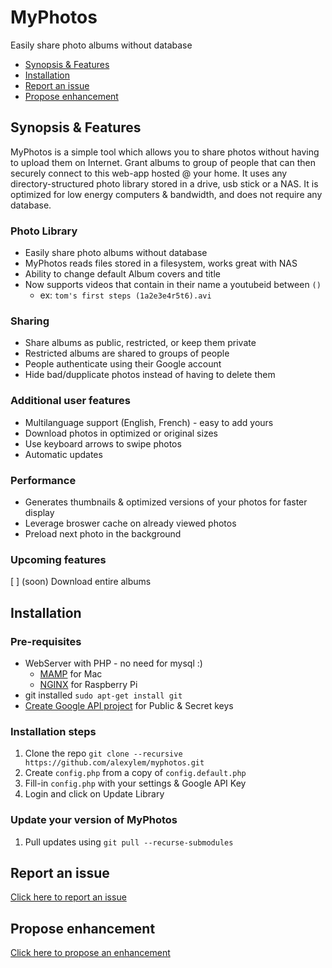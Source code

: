 # MyPhotos
Easily share photo albums without database

* [Synopsis & Features](https://github.com/alexylem/myphotos/blob/master/README.md#synopsis--features)
* [Installation](https://github.com/alexylem/myphotos/blob/master/README.md#installation)
* [Report an issue](https://github.com/alexylem/myphotos/blob/master/README.md#report-an-issue)
* [Propose enhancement](https://github.com/alexylem/myphotos/blob/master/README.md#propose-enhancement)

## Synopsis & Features

MyPhotos is a simple tool which allows you to share photos without having to upload them on Internet.
Grant albums to group of people that can then securely connect to this web-app hosted @ your home.
It uses any directory-structured photo library stored in a drive, usb stick or a NAS.
It is optimized for low energy computers & bandwidth, and does not require any database.

### Photo Library

* Easily share photo albums without database
* MyPhotos reads files stored in a filesystem, works great with NAS
* Ability to change default Album covers and title
* Now supports videos that contain in their name a youtubeid between `()`
  * ex: `tom's first steps (1a2e3e4r5t6).avi`

### Sharing

* Share albums as public, restricted, or keep them private
* Restricted albums are shared to groups of people
* People authenticate using their Google account
* Hide bad/dupplicate photos instead of having to delete them

### Additional user features

* Multilanguage support (English, French) - easy to add yours
* Download photos in optimized or original sizes
* Use keyboard arrows to swipe photos
* Automatic updates

### Performance

* Generates thumbnails & optimized versions of your photos for faster display
* Leverage broswer cache on already viewed photos
* Preload next photo in the background

### Upcoming features

[ ] (soon) Download entire albums

## Installation

### Pre-requisites

* WebServer with PHP - no need for mysql :)
  * [MAMP](http://www.mamp.info) for Mac
  * [NGINX](http://www.raspipress.com/2014/06/tutorial-install-nginx-and-php-on-raspbian/) for Raspberry Pi
* git installed `sudo apt-get install git`
* [Create Google API project](http://support.wpsocial.com/support/articles/144223-creating-a-google-project-with-the-google-api-console) for Public & Secret keys

### Installation steps

1. Clone the repo `git clone --recursive https://github.com/alexylem/myphotos.git`
2. Create `config.php` from a copy of `config.default.php`
3. Fill-in `config.php` with your settings & Google API Key
4. Login and click on Update Library

### Update your version of MyPhotos

1. Pull updates using `git pull --recurse-submodules`

## Report an issue

[Click here to report an issue](https://github.com/alexylem/myphotos/issues/new)

## Propose enhancement

[Click here to propose an enhancement](https://github.com/alexylem/myphotos/issues/new)
